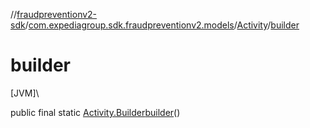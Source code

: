 //[fraudpreventionv2-sdk](../../../index.md)/[com.expediagroup.sdk.fraudpreventionv2.models](../index.md)/[Activity](index.md)/[builder](builder.md)

# builder

[JVM]\

public final static [Activity.Builder](-builder/index.md)[builder](builder.md)()
